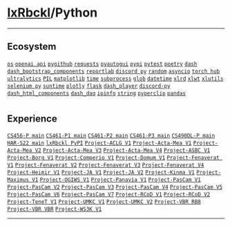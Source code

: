# [lxRbckl](https://github.com/lxRbckl/lxRbckl/tree/main)/Python

---
## Ecosystem
[`os`](https://github.com/lxRbckl/lxRbckl/blob/main/Python/os/README.md) [`openai api`](https://github.com/lxRbckl/lxRbckl/blob/main/Python/openai-api/README.md) [`pygithub`](https://github.com/lxRbckl/lxRbckl/blob/main/Python/pygithub/README.md) [`requests`](https://github.com/lxRbckl/lxRbckl/blob/main/Python/requests/README.md) [`pyautogui`](https://github.com/lxRbckl/lxRbckl/blob/main/Python/pyautogui/README.md) [`pypi`](https://github.com/lxRbckl/lxRbckl/blob/main/Python/pypi/README.md) [`pytest`](https://github.com/lxRbckl/lxRbckl/blob/main/Python/pytest/README.md) [`poetry`](https://github.com/lxRbckl/lxRbckl/blob/main/Python/poetry/README.md) [`dash`](https://github.com/lxRbckl/lxRbckl/blob/main/Python/dash/README.md) [`dash_bootstrap_components`](https://github.com/lxRbckl/lxRbckl/blob/main/Python/dash_bootstrap_components/README.md) [`reportlab`](https://github.com/lxRbckl/lxRbckl/blob/main/Python/reportlab/README.md) [`discord py`](https://github.com/lxRbckl/lxRbckl/blob/main/Python/discord-py/README.md) [`random`](https://github.com/lxRbckl/lxRbckl/blob/main/Python/random/README.md) [`asyncio`](https://github.com/lxRbckl/lxRbckl/blob/main/Python/asyncio/README.md) [`torch hub`](https://github.com/lxRbckl/lxRbckl/blob/main/Python/torch-hub/README.md) [`ultralytics`](https://github.com/lxRbckl/lxRbckl/blob/main/Python/ultralytics/README.md) [`PIL`](https://github.com/lxRbckl/lxRbckl/blob/main/Python/PIL/README.md) [`matplotlib`](https://github.com/lxRbckl/lxRbckl/blob/main/Python/matplotlib/README.md) [`time`](https://github.com/lxRbckl/lxRbckl/blob/main/Python/time/README.md) [`subprocess`](https://github.com/lxRbckl/lxRbckl/blob/main/Python/subprocess/README.md) [`glob`](https://github.com/lxRbckl/lxRbckl/blob/main/Python/glob/README.md) [`datetime`](https://github.com/lxRbckl/lxRbckl/blob/main/Python/datetime/README.md) [`xlrd`](https://github.com/lxRbckl/lxRbckl/blob/main/Python/xlrd/README.md) [`xlwt`](https://github.com/lxRbckl/lxRbckl/blob/main/Python/xlwt/README.md) [`xlutils`](https://github.com/lxRbckl/lxRbckl/blob/main/Python/xlutils/README.md) [`selenium py`](https://github.com/lxRbckl/lxRbckl/blob/main/Python/selenium-py/README.md) [`suntime`](https://github.com/lxRbckl/lxRbckl/blob/main/Python/suntime/README.md) [`plotly`](https://github.com/lxRbckl/lxRbckl/blob/main/Python/plotly/README.md) [`flask`](https://github.com/lxRbckl/lxRbckl/blob/main/Python/flask/README.md) [`dash_player`](https://github.com/lxRbckl/lxRbckl/blob/main/Python/dash_player/README.md) [`discord-py`](https://github.com/lxRbckl/lxRbckl/blob/main/Python/discord-py/README.md) [`dash_html_components`](https://github.com/lxRbckl/lxRbckl/blob/main/Python/dash_html_components/README.md) [`dash_daq`](https://github.com/lxRbckl/lxRbckl/blob/main/Python/dash_daq/README.md) [`ipinfo`](https://github.com/lxRbckl/lxRbckl/blob/main/Python/ipinfo/README.md) [`string`](https://github.com/lxRbckl/lxRbckl/blob/main/Python/string/README.md) [`pyperclip`](https://github.com/lxRbckl/lxRbckl/blob/main/Python/pyperclip/README.md) [`pandas`](https://github.com/lxRbckl/lxRbckl/blob/main/Python/pandas/README.md)

# 

## Experience
[`CS456-P main`](https://github.com/ala2q6/CS456-P/blob/main/README.md) [`CS461-P1 main`](https://github.com/ala2q6/CS461-P1/blob/main/README.md) [`CS461-P2 main`](https://github.com/ala2q6/CS461-P2/blob/main/README.md) [`CS461-P3 main`](https://github.com/ala2q6/CS461-P3/blob/main/README.md) [`CS490DL-P main`](https://github.com/ala2q6/CS490DL-P/blob/main/README.md) [`HAR-S22 main`](https://github.com/ala2q6/HAR-S22/blob/main/README.md) [`lxRbckl PyPI`](https://github.com/lxRbckl/lxRbckl/blob/PyPI/README.md) [`Project-ACLG V1`](https://github.com/lxRbckl/Project-ACLG/blob/V1/README.md) [`Project-Acta-Mea V1`](https://github.com/lxRbckl/Project-Acta-Mea/blob/V1/README.md) [`Project-Acta-Mea V2`](https://github.com/lxRbckl/Project-Acta-Mea/blob/V2/README.md) [`Project-Acta-Mea V3`](https://github.com/lxRbckl/Project-Acta-Mea/blob/V3/README.md) [`Project-Acta-Mea V4`](https://github.com/lxRbckl/Project-Acta-Mea/blob/V4/README.md) [`Project-ASBC V1`](https://github.com/lxRbckl/Project-ASBC/blob/V1/README.md) [`Project-Borg V1`](https://github.com/lxRbckl/Project-Borg/blob/V1/README.md) [`Project-Comperio V1`](https://github.com/lxRbckl/Project-Comperio/blob/V1/README.md) [`Project-Domum V1`](https://github.com/lxRbckl/Project-Domum/blob/V1/README.md) [`Project-Fenaverat V1`](https://github.com/lxRbckl/Project-Fenaverat/blob/V1/README.md) [`Project-Fenaverat V2`](https://github.com/lxRbckl/Project-Fenaverat/blob/V2/README.md) [`Project-Fenaverat V3`](https://github.com/lxRbckl/Project-Fenaverat/blob/V3/README.md) [`Project-Fenaverat V4`](https://github.com/lxRbckl/Project-Fenaverat/blob/V4/README.md) [`Project-Heimir V1`](https://github.com/lxRbckl/Project-Heimir/blob/V1/README.md) [`Project-JA V1`](https://github.com/lxRbckl/Project-JA/blob/V1/README.md) [`Project-JA V2`](https://github.com/lxRbckl/Project-JA/blob/V2/README.md) [`Project-Kinma V1`](https://github.com/lxRbckl/Project-Kinma/blob/V1/README.md) [`Project-Maximus V1`](https://github.com/lxRbckl/Project-Maximus/blob/V1/README.md) [`Project-OGIWS V1`](https://github.com/lxRbckl/Project-OGIWS/blob/V1/README.md) [`Project-Panavia V1`](https://github.com/lxRbckl/Project-Panavia/blob/V1/README.md) [`Project-PasCam V1`](https://github.com/lxRbckl/Project-PasCam/blob/V1/README.md) [`Project-PasCam V2`](https://github.com/lxRbckl/Project-PasCam/blob/V2/README.md) [`Project-PasCam V3`](https://github.com/lxRbckl/Project-PasCam/blob/V3/README.md) [`Project-PasCam V4`](https://github.com/lxRbckl/Project-PasCam/blob/V4/README.md) [`Project-PasCam V5`](https://github.com/lxRbckl/Project-PasCam/blob/V5/README.md) [`Project-PasCam V6`](https://github.com/lxRbckl/Project-PasCam/blob/V6/README.md) [`Project-PasCam V7`](https://github.com/lxRbckl/Project-PasCam/blob/V7/README.md) [`Project-RCoD V1`](https://github.com/lxRbckl/Project-RCoD/blob/V1/README.md) [`Project-RCoD V2`](https://github.com/lxRbckl/Project-RCoD/blob/V2/README.md) [`Project-TeneT V1`](https://github.com/lxRbckl/Project-TeneT/blob/V1/README.md) [`Project-UMKC V1`](https://github.com/lxRbckl/Project-UMKC/blob/V1/README.md) [`Project-UMKC V2`](https://github.com/lxRbckl/Project-UMKC/blob/V2/README.md) [`Project-VBR RB8`](https://github.com/lxRbckl/Project-VBR/blob/RB8/README.md) [`Project-VBR VBR`](https://github.com/lxRbckl/Project-VBR/blob/VBR/README.md) [`Project-WS3K V1`](https://github.com/lxRbckl/Project-WS3K/blob/V1/README.md)

---
